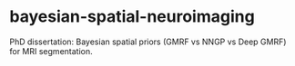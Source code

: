 # bayesian-spatial-neuroimaging
PhD dissertation: Bayesian spatial priors (GMRF vs NNGP vs Deep GMRF) for MRI segmentation.

